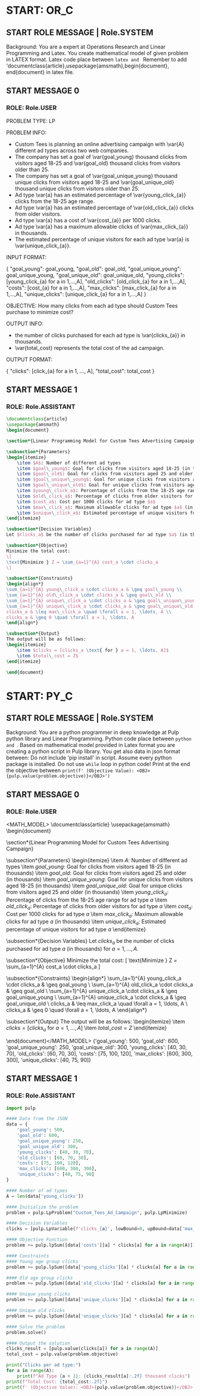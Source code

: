 # START: OR_C 
## START ROLE MESSAGE | Role.SYSTEM 
Background: You are a expert at Operations Research and Linear Programming and Latex. You create mathematical model of given problem in LATEX format. Latex code place between ```latex and ``` Remember to add 'documentclass{article},usepackage{amsmath},begin{document}, end{document} in latex file. 
## START MESSAGE 0 
### ROLE: Role.USER
<DESCRIPTION>
PROBLEM TYPE: LP

PROBLEM INFO:

- Custom Tees is planning an online advertising campaign with \var{A} different ad types across two web companies.
- The company has set a goal of \var{goal_young} thousand clicks from visitors aged 18-25 and \var{goal_old} thousand clicks from visitors older than 25.
- The company has set a goal of \var{goal_unique_young} thousand unique clicks from visitors aged 18-25 and \var{goal_unique_old} thousand unique clicks from visitors older than 25.
- Ad type \var{a} has an estimated percentage of \var{young_click_{a}} clicks from the 18-25 age range.
- Ad type \var{a} has an estimated percentage of \var{old_click_{a}} clicks from older visitors.
- Ad type \var{a} has a cost of \var{cost_{a}} per 1000 clicks.
- Ad type \var{a} has a maximum allowable clicks of \var{max_click_{a}} in thousands.
- The estimated percentage of unique visitors for each ad type \var{a} is \var{unique_click_{a}}.

INPUT FORMAT: 

{
    "goal_young": goal_young,
    "goal_old": goal_old,
    "goal_unique_young": goal_unique_young,
    "goal_unique_old": goal_unique_old,
    "young_clicks": [young_click_{a} for a in 1,...,A],
    "old_clicks": [old_click_{a} for a in 1,...,A],
    "costs": [cost_{a} for a in 1,...,A],
    "max_clicks": [max_click_{a} for a in 1,...,A],
    "unique_clicks": [unique_click_{a} for a in 1,...,A]
}

OBJECTIVE: How many clicks from each ad type should Custom Tees purchase to minimize cost?

OUTPUT INFO:

- the number of clicks purchased for each ad type is \var{clicks_{a}} in thousands.
- \var{total_cost} represents the total cost of the ad campaign.

OUTPUT FORMAT:

{
    "clicks": [click_{a} for a in 1, ..., A],
    "total_cost": total_cost
}
</DESCRIPTION>


## START MESSAGE 1 
### ROLE: Role.ASSISTANT
```latex
\documentclass{article}
\usepackage{amsmath}
\begin{document}

\section*{Linear Programming Model for Custom Tees Advertising Campaign}

\subsection*{Parameters}
\begin{itemize}
    \item $A$: Number of different ad types
    \item $goal\_young$: Goal for clicks from visitors aged 18-25 (in thousands)
    \item $goal\_old$: Goal for clicks from visitors aged 25 and older (in thousands)
    \item $goal\_unique\_young$: Goal for unique clicks from visitors aged 18-25 (in thousands)
    \item $goal\_unique\_old$: Goal for unique clicks from visitors aged 25 and older (in thousands)
    \item $young\_click_a$: Percentage of clicks from the 18-25 age range for ad type $a$
    \item $old\_click_a$: Percentage of clicks from older visitors for ad type $a$
    \item $cost_a$: Cost per 1000 clicks for ad type $a$
    \item $max\_click_a$: Maximum allowable clicks for ad type $a$ (in thousands)
    \item $unique\_click_a$: Estimated percentage of unique visitors for ad type $a$
\end{itemize}

\subsection*{Decision Variables}
Let $clicks_a$ be the number of clicks purchased for ad type $a$ (in thousands) for $a = 1, \ldots, A$.

\subsection*{Objective}
Minimize the total cost:
\[
\text{Minimize } Z = \sum_{a=1}^{A} cost_a \cdot clicks_a
\]

\subsection*{Constraints}
\begin{align*}
\sum_{a=1}^{A} young\_click_a \cdot clicks_a & \geq goal\_young \\
\sum_{a=1}^{A} old\_click_a \cdot clicks_a & \geq goal\_old \\
\sum_{a=1}^{A} unique\_click_a \cdot clicks_a & \geq goal\_unique\_young \\
\sum_{a=1}^{A} unique\_click_a \cdot clicks_a & \geq goal\_unique\_old \\
clicks_a & \leq max\_click_a \quad \forall a = 1, \ldots, A \\
clicks_a & \geq 0 \quad \forall a = 1, \ldots, A
\end{align*}

\subsection*{Output}
The output will be as follows:
\begin{itemize}
    \item $clicks = [clicks_a \text{ for } a = 1, \ldots, A]$
    \item $total\_cost = Z$
\end{itemize}

\end{document}
```

# START: PY_C 
## START ROLE MESSAGE | Role.SYSTEM 
Background: You are a python programmer in deep knowledge at Pulp python library and Linear Programming. Python code place between ```python and ```. Based on mathematical model provided in Latex format you are creating a python script in Pulp library. You get also data in json format between: <DATA></DATA> Do not include 'pip install' in script. Assume every python package is installed. Do not use `while` loop in python code! Print at the end the objective between <OBJ></OBJ> `print(f' (Objective Value): <OBJ>{pulp.value(problem.objective)}</OBJ>')` 
## START MESSAGE 0 
### ROLE: Role.USER
<MATH_MODEL>
\documentclass{article}
\usepackage{amsmath}
\begin{document}

\section*{Linear Programming Model for Custom Tees Advertising Campaign}

\subsection*{Parameters}
\begin{itemize}
    \item $A$: Number of different ad types
    \item $goal\_young$: Goal for clicks from visitors aged 18-25 (in thousands)
    \item $goal\_old$: Goal for clicks from visitors aged 25 and older (in thousands)
    \item $goal\_unique\_young$: Goal for unique clicks from visitors aged 18-25 (in thousands)
    \item $goal\_unique\_old$: Goal for unique clicks from visitors aged 25 and older (in thousands)
    \item $young\_click_a$: Percentage of clicks from the 18-25 age range for ad type $a$
    \item $old\_click_a$: Percentage of clicks from older visitors for ad type $a$
    \item $cost_a$: Cost per 1000 clicks for ad type $a$
    \item $max\_click_a$: Maximum allowable clicks for ad type $a$ (in thousands)
    \item $unique\_click_a$: Estimated percentage of unique visitors for ad type $a$
\end{itemize}

\subsection*{Decision Variables}
Let $clicks_a$ be the number of clicks purchased for ad type $a$ (in thousands) for $a = 1, \ldots, A$.

\subsection*{Objective}
Minimize the total cost:
\[
\text{Minimize } Z = \sum_{a=1}^{A} cost_a \cdot clicks_a
\]

\subsection*{Constraints}
\begin{align*}
\sum_{a=1}^{A} young\_click_a \cdot clicks_a & \geq goal\_young \\
\sum_{a=1}^{A} old\_click_a \cdot clicks_a & \geq goal\_old \\
\sum_{a=1}^{A} unique\_click_a \cdot clicks_a & \geq goal\_unique\_young \\
\sum_{a=1}^{A} unique\_click_a \cdot clicks_a & \geq goal\_unique\_old \\
clicks_a & \leq max\_click_a \quad \forall a = 1, \ldots, A \\
clicks_a & \geq 0 \quad \forall a = 1, \ldots, A
\end{align*}

\subsection*{Output}
The output will be as follows:
\begin{itemize}
    \item $clicks = [clicks_a \text{ for } a = 1, \ldots, A]$
    \item $total\_cost = Z$
\end{itemize}

\end{document}</MATH_MODEL>
<DATA>
{'goal_young': 500, 'goal_old': 600, 'goal_unique_young': 250, 'goal_unique_old': 300, 'young_clicks': [40, 30, 70], 'old_clicks': [60, 70, 30], 'costs': [75, 100, 120], 'max_clicks': [600, 300, 300], 'unique_clicks': [40, 75, 90]}</DATA>


## START MESSAGE 1 
### ROLE: Role.ASSISTANT
```python
import pulp

#### Data from the JSON
data = {
    'goal_young': 500,
    'goal_old': 600,
    'goal_unique_young': 250,
    'goal_unique_old': 300,
    'young_clicks': [40, 30, 70],
    'old_clicks': [60, 70, 30],
    'costs': [75, 100, 120],
    'max_clicks': [600, 300, 300],
    'unique_clicks': [40, 75, 90]
}

#### Number of ad types
A = len(data['young_clicks'])

#### Initialize the problem
problem = pulp.LpProblem("Custom_Tees_Ad_Campaign", pulp.LpMinimize)

#### Decision Variables
clicks = [pulp.LpVariable(f'clicks_{a}', lowBound=0, upBound=data['max_clicks'][a], cat='Continuous') for a in range(A)]

#### Objective Function
problem += pulp.lpSum([data['costs'][a] * clicks[a] for a in range(A)])

#### Constraints
#### Young age group clicks
problem += pulp.lpSum([data['young_clicks'][a] * clicks[a] for a in range(A)]) >= data['goal_young']

#### Old age group clicks
problem += pulp.lpSum([data['old_clicks'][a] * clicks[a] for a in range(A)]) >= data['goal_old']

#### Unique young clicks
problem += pulp.lpSum([data['unique_clicks'][a] * clicks[a] for a in range(A)]) >= data['goal_unique_young']

#### Unique old clicks
problem += pulp.lpSum([data['unique_clicks'][a] * clicks[a] for a in range(A)]) >= data['goal_unique_old']

#### Solve the problem
problem.solve()

#### Output the solution
clicks_result = [pulp.value(clicks[a]) for a in range(A)]
total_cost = pulp.value(problem.objective)

print("Clicks per ad type:")
for a in range(A):
    print(f"Ad Type {a + 1}: {clicks_result[a]:.2f} thousand clicks")
print(f"Total Cost: {total_cost:.2f}")
print(f' (Objective Value): <OBJ>{pulp.value(problem.objective)}</OBJ>')
```

